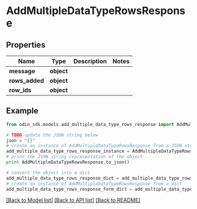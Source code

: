 # AddMultipleDataTypeRowsResponse


## Properties

Name | Type | Description | Notes
------------ | ------------- | ------------- | -------------
**message** | **object** |  | 
**rows_added** | **object** |  | 
**row_ids** | **object** |  | 

## Example

```python
from odin_sdk.models.add_multiple_data_type_rows_response import AddMultipleDataTypeRowsResponse

# TODO update the JSON string below
json = "{}"
# create an instance of AddMultipleDataTypeRowsResponse from a JSON string
add_multiple_data_type_rows_response_instance = AddMultipleDataTypeRowsResponse.from_json(json)
# print the JSON string representation of the object
print AddMultipleDataTypeRowsResponse.to_json()

# convert the object into a dict
add_multiple_data_type_rows_response_dict = add_multiple_data_type_rows_response_instance.to_dict()
# create an instance of AddMultipleDataTypeRowsResponse from a dict
add_multiple_data_type_rows_response_form_dict = add_multiple_data_type_rows_response.from_dict(add_multiple_data_type_rows_response_dict)
```
[[Back to Model list]](../README.md#documentation-for-models) [[Back to API list]](../README.md#documentation-for-api-endpoints) [[Back to README]](../README.md)


